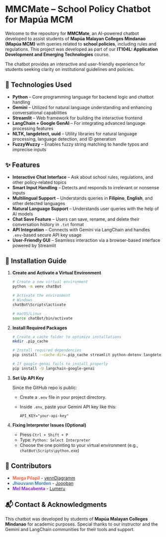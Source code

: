 MMCMate – School Policy Chatbot for Mapúa MCM
===================================================

Welcome to the repository for **MMCMate**, an AI-powered chatbot developed to assist students of **Mapúa Malayan Colleges Mindanao (Mapúa MCM)** with queries related to **school policies**, including rules and regulations. This project was developed as part of our **IT104L: Application Development and Emerging Technologies** course.

The chatbot provides an interactive and user-friendly experience for students seeking clarity on institutional guidelines and policies.





🧠 Technologies Used
--------------------

- **Python** – Core programming language for backend logic and chatbot handling  
- **Gemini** – Utilized for natural language understanding and enhancing conversational capabilities  
- **Streamlit** – Web framework for building the interactive frontend  
- **LangChain + Google GenAI** – For integrating advanced language processing features  
- **NLTK, langdetect, uuid** – Utility libraries for natural language processing, language detection, and ID generation
- **FuzzyWuzzy** – Enables fuzzy string matching to handle typos and imprecise inputs  





✨ Features
-----------

- **Interactive Chat Interface** – Ask about school rules, regulations, and other policy-related topics  
- **Smart Input Handling** – Detects and responds to irrelevant or nonsense inputs
- **Multilingual Support** – Understands queries in **Filipino**, **English**, and other detected languages  
- **Natural Language Support** – Understands user queries with the help of AI models  
- **Chat Save Feature** – Users can save, rename, and delete their conversation history in `.txt` format  
- **API Integration** – Connects with Gemini via LangChain and handles `.env`-based secure API key usage  
- **User-Friendly GUI** – Seamless interaction via a browser-based interface powered by Streamlit





🚀 Installation Guide
----------------------

1. **Create and Activate a Virtual Environment**

   ```bash
   # Create a new virtual environment
   python -m venv chatBot

   # Activate the environment
   # Windows
   chatBot\Scripts\activate

   # macOS/Linux
   source chatBot/bin/activate
   ```

2. **Install Required Packages**

   ```bash
   # Create a cache folder to optimize installations
   mkdir .pip_cache

   # Install required dependencies
   pip install --cache-dir=.pip_cache streamlit python-dotenv langdetect nltk langchain langchain-google-genai uuid fuzzywuzzy python-Levenshtein

   # If google-genai fails to install properly
   pip install -U langchain-google-genai
   ```

3. **Set Up API Key**

   Since the GitHub repo is public:

   - Create a `.env` file in your project directory.
   - Inside `.env`, paste your Gemini API key like this:

     ```
     API_KEY="your-api-key"
     ```

4. **Fixing Interpreter Issues (Optional)**

   - Press `Ctrl + Shift + P`
   - Type: `Python: Select Interpreter`
   - Choose the one pointing to your virtual environment (e.g., `chatBot\Scripts\python.exe`)



👥 Contributors
----------------------

- **<span style="color:#FF6347">Marga Pilapil</span>** - [vennDiagramm](https://github.com/vennDiagramm)
- **<span style="color:#4682B4">Jhouvann Morden</span>** - [Joooban](https://github.com/Joooban) 
- **<span style="color:#8A2BE2">Mel Macabenta</span>** - [Lumeru](https://github.com/MeruMeru09)


📬 Contact & Acknowledgments
-----------------------------

This chatbot was developed by students of **Mapúa Malayan Colleges Mindanao** for academic purposes. Special thanks to our instructor and the Gemini and LangChain communities for their tools and support.
